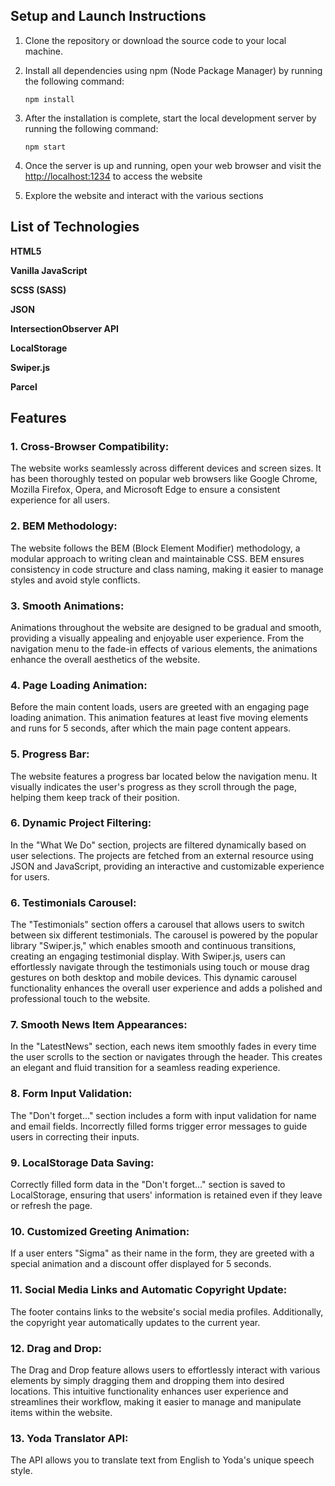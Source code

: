 ## Setup and Launch Instructions

1. Clone the repository or download the source code to your local machine.

2. Install all dependencies using npm (Node Package Manager) by running the
   following command:

   `npm install`

3. After the installation is complete, start the local development server by
   running the following command:

   `npm start`

4. Once the server is up and running, open your web browser and visit the
   [http://localhost:1234](http://localhost:1234) to access the website

5. Explore the website and interact with the various sections

## List of Technologies

**HTML5**

**Vanilla JavaScript**

**SCSS (SASS)**

**JSON**

**IntersectionObserver API**

**LocalStorage**

**Swiper.js**

**Parcel**

## Features

### 1. Cross-Browser Compatibility:

The website works seamlessly across different devices and screen sizes. It has
been thoroughly tested on popular web browsers like Google Chrome, Mozilla
Firefox, Opera, and Microsoft Edge to ensure a consistent experience for all
users.

### 2. BEM Methodology:

The website follows the BEM (Block Element Modifier) methodology, a modular
approach to writing clean and maintainable CSS. BEM ensures consistency in code
structure and class naming, making it easier to manage styles and avoid style
conflicts.

### 3. Smooth Animations:

Animations throughout the website are designed to be gradual and smooth,
providing a visually appealing and enjoyable user experience. From the
navigation menu to the fade-in effects of various elements, the animations
enhance the overall aesthetics of the website.

### 4. Page Loading Animation:

Before the main content loads, users are greeted with an engaging page loading
animation. This animation features at least five moving elements and runs for 5
seconds, after which the main page content appears.

### 5. Progress Bar:

The website features a progress bar located below the navigation menu. It
visually indicates the user's progress as they scroll through the page, helping
them keep track of their position.

### 6. Dynamic Project Filtering:

In the "What We Do" section, projects are filtered dynamically based on user
selections. The projects are fetched from an external resource using JSON and
JavaScript, providing an interactive and customizable experience for users.

### 6. Testimonials Carousel:

The "Testimonials" section offers a carousel that allows users to switch between
six different testimonials. The carousel is powered by the popular library
"Swiper.js," which enables smooth and continuous transitions, creating an
engaging testimonial display. With Swiper.js, users can effortlessly navigate
through the testimonials using touch or mouse drag gestures on both desktop and
mobile devices. This dynamic carousel functionality enhances the overall user
experience and adds a polished and professional touch to the website.

### 7. Smooth News Item Appearances:

In the "LatestNews" section, each news item smoothly fades in every time the
user scrolls to the section or navigates through the header. This creates an
elegant and fluid transition for a seamless reading experience.

### 8. Form Input Validation:

The "Don't forget..." section includes a form with input validation for name and
email fields. Incorrectly filled forms trigger error messages to guide users in
correcting their inputs.

### 9. LocalStorage Data Saving:

Correctly filled form data in the "Don't forget..." section is saved to
LocalStorage, ensuring that users' information is retained even if they leave or
refresh the page.

### 10. Customized Greeting Animation:

If a user enters "Sigma" as their name in the form, they are greeted with a
special animation and a discount offer displayed for 5 seconds.

### 11. Social Media Links and Automatic Copyright Update:

The footer contains links to the website's social media profiles. Additionally,
the copyright year automatically updates to the current year.

### 12. Drag and Drop:

The Drag and Drop feature allows users to effortlessly interact with various
elements by simply dragging them and dropping them into desired locations. This
intuitive functionality enhances user experience and streamlines their workflow,
making it easier to manage and manipulate items within the website.

### 13. Yoda Translator API:

The API allows you to translate text from English to Yoda's unique speech style.
